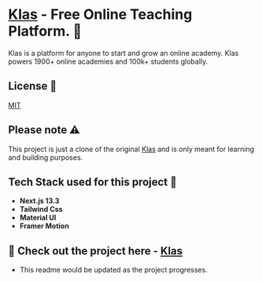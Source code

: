 
# [Klas](klas-clone.vercel.app) - Free Online Teaching Platform. 🚀

Klas is a platform for anyone to start and grow an online academy. Klas powers 1900+ online academies and 100k+ students globally.


## License 📄

[MIT](https://choosealicense.com/licenses/mit/)


## Please note ⚠

This project is just a clone of the original [Klas](https://tryklas.com) and is only meant for learning and building purposes.


## Tech Stack used for this project 🦾

- **Next.js 13.3**
- **Tailwind Css**
- **Material UI**
- **Framer Motion**


## 🔗 Check out the project here - [Klas](https://klas-clone.vercel.app)

- This readme would be updated as the project progresses.


